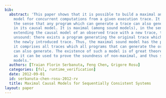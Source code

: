 ```yaml
---
bib:
  abstract: 'This paper shows that it is possible to build a maximal and sound causal
    model for concurrent computations from a given execution trace. It is sound, in
    the sense that any program which can generate a trace can also generate all traces
    in its causal model. It is maximal (among sound models), in the sense that by
    extending the causal model of an observed trace with a new trace, the model becomes
    unsound: there exists a program generating the original trace which cannot generate
    the newly introduced trace. Thus, the maximal sound model has the property that
    it comprises all traces which all programs that can generate the original trace
    can also generate. The existence of such a model is of great theoretical value
    as it can be used to prove the soundness of non-maximal, and thus smaller, causal
    models.'
  authors: [Traian Florin Serbanuta, Feng Chen, Grigore Rosu]
  categories: [fsl, runtime_verification]
  date: 2012-09-01
  id: serbanuta-chen-rosu-2012-rv
  title: Maximal Causal Models for Sequentially Consistent Systems
layout: paper
---
```

